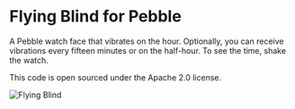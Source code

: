 # Flying Blind for Pebble

A Pebble watch face that vibrates on the hour. Optionally, you can receive vibrations every fifteen minutes or on the half-hour. To see the time, shake the watch.

This code is open sourced under the Apache 2.0 license.

![Flying Blind](https://raw.github.com/mcongrove/PebbleFlyingBlind/master/watchface.jpg)